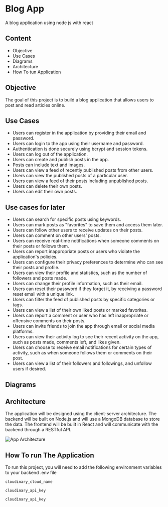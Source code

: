 # Blog App

A blog application using node js with react

## Content
- Objective
- Use Cases
- Diagrams
- Architecture
- How To tun Application

## Objective
The goal of this project is to build a blog application that allows users to post and read articles online.

## Use Cases
- Users can register in the application by providing their email and password.
- Users can login to the app using their username and password.
- Authentication is done securely using bcrypt and session tokens.
- Users can log out of the application.
- Users can create and publish posts in the app.
- Posts can include text and images.
- Users can view a feed of recently published posts from other users.
- Users can view the published posts of a particular user.
- Users can view a feed of their posts including unpublished posts.
- Users can delete their own posts.
- Users can edit their own posts.

## Use cases for later
- Users can search for specific posts using keywords.
- Users can mark posts as "favorites" to save them and access them later.
- Users can follow other users to receive updates on their posts.
- Users can comment on other users' posts.
- Users can receive real-time notifications when someone comments on their posts or follows them.
- Users can report inappropriate posts or users who violate the application's policies.
- Users can configure their privacy preferences to determine who can see their posts and profile.
- Users can view their profile and statistics, such as the number of followers and posts made.
- Users can change their profile information, such as their email.
- Users can reset their password if they forget it, by receiving a password reset email with a unique link.
- Users can filter the feed of published posts by specific categories or tags.
- Users can view a list of their own liked posts or marked favorites.
- Users can report a comment or user who has left inappropriate or offensive comments on their posts.
- Users can invite friends to join the app through email or social media platforms.
- Users can view their activity log to see their recent activity on the app, such as posts made, comments left, and likes given.
- Users can choose to receive email notifications for certain types of activity, such as when someone follows them or comments on their post.
- Users can view a list of their followers and followings, and unfollow users if desired.

## Diagrams
## Architecture
The application will be designed using the client-server architecture. The backend will be built on Node.js and will use a MongoDB database to store the data. The frontend will be built in React and will communicate with the backend through a RESTful API.

![App Architecture](https://i.ibb.co/sbg27tc/Captura-de-pantalla-2023-03-13-161407.png)

## How To run The Application

To run this project, you will need to add the following environment variables to your backend .env file

`cloudinary_cloud_name`

`cloudinary_api_key`

`cloudinary_api_key`